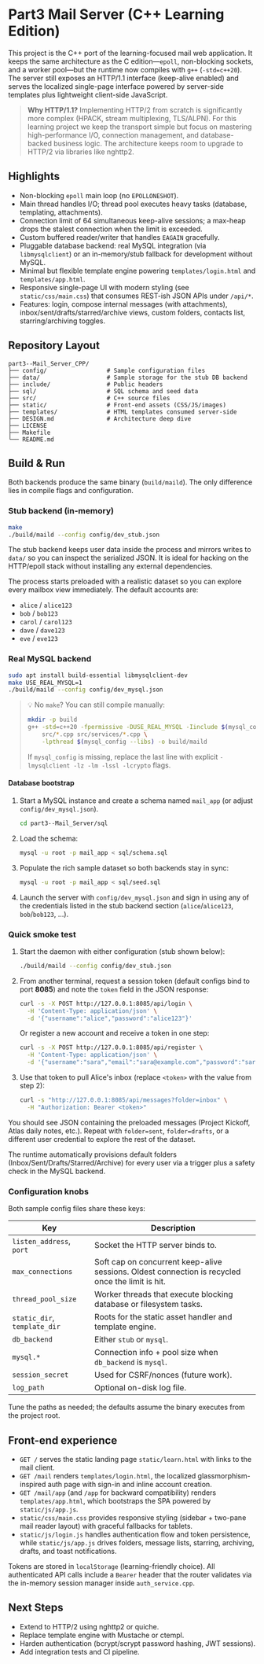 # Part3 Mail Server (C++ Learning Edition)

This project is the C++ port of the learning-focused mail web application. It keeps the same architecture as the C edition—`epoll`, non-blocking sockets, and a worker pool—but the runtime now compiles with `g++` (`-std=c++20`). The server still exposes an HTTP/1.1 interface (keep-alive enabled) and serves the localized single-page interface powered by server-side templates plus lightweight client-side JavaScript.

> **Why HTTP/1.1?** Implementing HTTP/2 from scratch is significantly more complex (HPACK, stream multiplexing, TLS/ALPN). For this learning project we keep the transport simple but focus on mastering high-performance I/O, connection management, and database-backed business logic. The architecture keeps room to upgrade to HTTP/2 via libraries like nghttp2.

## Highlights

- Non-blocking `epoll` main loop (no `EPOLLONESHOT`).
- Main thread handles I/O; thread pool executes heavy tasks (database, templating, attachments).
- Connection limit of 64 simultaneous keep-alive sessions; a max-heap drops the stalest connection when the limit is exceeded.
- Custom buffered reader/writer that handles `EAGAIN` gracefully.
- Pluggable database backend: real MySQL integration (via `libmysqlclient`) or an in-memory/stub fallback for development without MySQL.
- Minimal but flexible template engine powering `templates/login.html` and `templates/app.html`.
- Responsive single-page UI with modern styling (see `static/css/main.css`) that consumes REST-ish JSON APIs under `/api/*`.
- Features: login, compose internal messages (with attachments), inbox/sent/drafts/starred/archive views, custom folders, contacts list, starring/archiving toggles.

## Repository Layout

```
part3--Mail_Server_CPP/
├── config/                 # Sample configuration files
├── data/                   # Sample storage for the stub DB backend
├── include/                # Public headers
├── sql/                    # SQL schema and seed data
├── src/                    # C++ source files
├── static/                 # Front-end assets (CSS/JS/images)
├── templates/              # HTML templates consumed server-side
├── DESIGN.md               # Architecture deep dive
├── LICENSE
├── Makefile
└── README.md
```

## Build & Run

Both backends produce the same binary (`build/maild`). The only difference lies in compile flags and configuration.

### Stub backend (in-memory)

```bash
make
./build/maild --config config/dev_stub.json
```

The stub backend keeps user data inside the process and mirrors writes to `data/` so you can inspect the serialized JSON. It is ideal for hacking on the HTTP/epoll stack without installing any external dependencies.

The process starts preloaded with a realistic dataset so you can explore every mailbox view immediately. The default accounts are:

- `alice` / `alice123`
- `bob` / `bob123`
- `carol` / `carol123`
- `dave` / `dave123`
- `eve` / `eve123`

### Real MySQL backend

```bash
sudo apt install build-essential libmysqlclient-dev
make USE_REAL_MYSQL=1
./build/maild --config config/dev_mysql.json
```

> 💡 No `make`? You can still compile manually:
>
> ```bash
> mkdir -p build
> g++ -std=c++20 -fpermissive -DUSE_REAL_MYSQL -Iinclude $(mysql_config --cflags) \
>     src/*.cpp src/services/*.cpp \
>     -lpthread $(mysql_config --libs) -o build/maild
> ```
>
> If `mysql_config` is missing, replace the last line with explicit `-lmysqlclient -lz -lm -lssl -lcrypto` flags.

#### Database bootstrap

1. Start a MySQL instance and create a schema named `mail_app` (or adjust `config/dev_mysql.json`).
	```bash
	cd part3--Mail_Server/sql
	```
2. Load the schema:

	```bash
	mysql -u root -p mail_app < sql/schema.sql
	```

3. Populate the rich sample dataset so both backends stay in sync:

	```bash
	mysql -u root -p mail_app < sql/seed.sql
	```

4. Launch the server with `config/dev_mysql.json` and sign in using any of the credentials listed in the stub backend section (`alice`/`alice123`, `bob`/`bob123`, ...).

### Quick smoke test

1. Start the daemon with either configuration (stub shown below):

	```bash
	./build/maild --config config/dev_stub.json
	```

2. From another terminal, request a session token (default configs bind to port **8085**) and note the `token` field in the JSON response:

	```bash
	curl -s -X POST http://127.0.0.1:8085/api/login \
	  -H 'Content-Type: application/json' \
	  -d '{"username":"alice","password":"alice123"}'
	```

	Or register a new account and receive a token in one step:

	```bash
	curl -s -X POST http://127.0.0.1:8085/api/register \
	  -H 'Content-Type: application/json' \
	  -d '{"username":"sara","email":"sara@example.com","password":"sara123"}'
	```

3. Use that token to pull Alice's inbox (replace `<token>` with the value from step 2):

	```bash
	curl -s "http://127.0.0.1:8085/api/messages?folder=inbox" \
	  -H "Authorization: Bearer <token>"
	```

You should see JSON containing the preloaded messages (Project Kickoff, Atlas daily notes, etc.). Repeat with `folder=sent`, `folder=drafts`, or a different user credential to explore the rest of the dataset.

The runtime automatically provisions default folders (Inbox/Sent/Drafts/Starred/Archive) for every user via a trigger plus a safety check in the MySQL backend.

### Configuration knobs

Both sample config files share these keys:

| Key | Description |
| --- | --- |
| `listen_address`, `port` | Socket the HTTP server binds to. |
| `max_connections` | Soft cap on concurrent keep-alive sessions. Oldest connection is recycled once the limit is hit. |
| `thread_pool_size` | Worker threads that execute blocking database or filesystem tasks. |
| `static_dir`, `template_dir` | Roots for the static asset handler and template engine. |
| `db_backend` | Either `stub` or `mysql`. |
| `mysql.*` | Connection info + pool size when `db_backend` is `mysql`. |
| `session_secret` | Used for CSRF/nonces (future work). |
| `log_path` | Optional on-disk log file. |

Tune the paths as needed; the defaults assume the binary executes from the project root.

## Front-end experience

- `GET /` serves the static landing page `static/learn.html` with links to the mail client.
- `GET /mail` renders `templates/login.html`, the localized glassmorphism-inspired auth page with sign-in and inline account creation.
- `GET /mail/app` (and `/app` for backward compatibility) renders `templates/app.html`, which bootstraps the SPA powered by `static/js/app.js`.
- `static/css/main.css` provides responsive styling (sidebar + two-pane mail reader layout) with graceful fallbacks for tablets.
- `static/js/login.js` handles authentication flow and token persistence, while `static/js/app.js` drives folders, message lists, starring, archiving, drafts, and toast notifications.

Tokens are stored in `localStorage` (learning-friendly choice). All authenticated API calls include a `Bearer` header that the router validates via the in-memory session manager inside `auth_service.cpp`.

## Next Steps

- Extend to HTTP/2 using nghttp2 or quiche.
- Replace template engine with Mustache or ctempl.
- Harden authentication (bcrypt/scrypt password hashing, JWT sessions).
- Add integration tests and CI pipeline.

